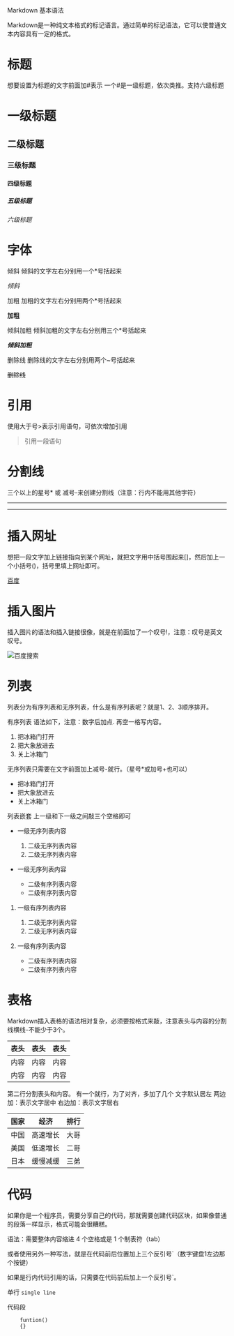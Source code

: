 Markdown 基本语法

Markdown是一种纯文本格式的标记语言。通过简单的标记语法，它可以使普通文本内容具有一定的格式。

# 标题

想要设置为标题的文字前面加#表示
一个#是一级标题，依次类推。支持六级标题

# 一级标题
## 二级标题
### 三级标题
#### 四级标题
##### 五级标题
###### 六级标题

# 字体

倾斜 倾斜的文字左右分别用一个*号括起来

*倾斜*

加粗 加粗的文字左右分别用两个*号括起来

**加粗**

倾斜加粗 倾斜加粗的文字左右分别用三个*号括起来

***倾斜加粗***

删除线 删除线的文字左右分别用两个~号括起来

~~删除线~~

# 引用

使用大于号>表示引用语句，可依次增加引用

> 引用一段语句

# 分割线

三个以上的星号* 或 减号-来创建分割线（注意：行内不能用其他字符）

***
---

# 插入网址

想把一段文字加上链接指向到某个网址，就把文字用中括号围起来[]，然后加上一个小括号()，括号里填上网址即可。

[百度](https://www.baidu.com/)

# 插入图片

插入图片的语法和插入链接很像，就是在前面加了一个叹号!，注意：叹号是英文叹号。

![百度搜索](https://www.baidu.com/img/bd_logo1.png)

# 列表
列表分为有序列表和无序列表，什么是有序列表呢？就是1、2、3顺序排开。

有序列表
语法如下，注意：数字后加点. 再空一格写内容。

1. 把冰箱门打开
2. 把大象放进去
3. 关上冰箱门

无序列表只需要在文字前面加上减号-就行。（星号*或加号+也可以）

- 把冰箱门打开
- 把大象放进去
- 关上冰箱门

列表嵌套
上一级和下一级之间敲三个空格即可

- 一级无序列表内容

   1. 二级无序列表内容
   2. 二级无序列表内容

- 一级无序列表内容

   - 二级有序列表内容
   - 二级有序列表内容

1. 一级有序列表内容

   1. 二级无序列表内容
   2. 二级无序列表内容

1. 一级有序列表内容

   - 二级有序列表内容
   - 二级有序列表内容

# 表格

Markdown插入表格的语法相对复杂，必须要按格式来敲，注意表头与内容的分割线横线-不能少于3个。

表头|表头|表头
---|:--:|---:
内容|内容|内容
内容|内容|内容

第二行分割表头和内容。
有一个就行，为了对齐，多加了几个
文字默认居左
两边加：表示文字居中
右边加：表示文字居右

国家|经济|排行
--|:--:|--:
中国|高速增长|大哥
美国|低速增长|二哥
日本|缓慢减缓|三弟

# 代码

如果你是一个程序员，需要分享自己的代码，那就需要创建代码区块，如果像普通的段落一样显示，格式可能会很糟糕。

语法：需要整体内容缩进 4 个空格或是 1 个制表符（tab）

或者使用另外一种写法，就是在代码前后位置加上三个反引号`（数字键盘1左边那个按键）

如果是行内代码引用的话，只需要在代码前后加上一个反引号`。

单行 
`single line`

代码段
```
    funtion()
    {}
```